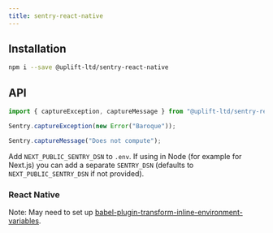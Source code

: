 ```yaml
---
title: sentry-react-native
---
```


## Installation

```sh
npm i --save @uplift-ltd/sentry-react-native
```

## API

```ts
import { captureException, captureMessage } from "@uplift-ltd/sentry-react-native";

Sentry.captureException(new Error("Baroque"));

Sentry.captureMessage("Does not compute");
```

Add `NEXT_PUBLIC_SENTRY_DSN` to `.env`. If using in Node (for example for Next.js) you can add a
separate `SENTRY_DSN` (defaults to `NEXT_PUBLIC_SENTRY_DSN` if not provided).

### React Native

Note: May need to set up
[babel-plugin-transform-inline-environment-variables](https://babeljs.io/docs/en/babel-plugin-transform-inline-environment-variables/).
